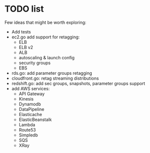 # TODO list

Few ideas that might be worth exploring:
* Add tests
* ec2.go add support for retagging:
  * ELB
  * ELB v2
  * ALB
  * autoscaling & launch config
  * security groups
  * EBS
* rds.go: add parameter groups retagging
* cloudfront.go: retag streaming distributions
* redshift.go: add sec groups, snapshots, parameter groups support
* add AWS services:
  * API Gateway
  * Kinesis
  * Dynamodb
  * DataPipeline
  * Elasticache
  * ElasticBeanstalk
  * Lambda
  * Route53
  * Simpledb
  * SQS
  * XRay
